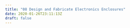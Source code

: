 ```yaml
---
title: "08 Design and Fabricate Electronics Enclosures"
date: 2020-01-26T23:11:13Z
draft: false
---
```

